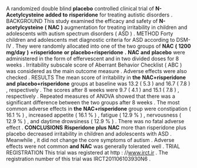 A randomized double blind **placebo** controlled clinical trial of **N-Acetylcysteine** **added** **to** **risperidone** for treating autistic disorders . BACKGROUND This study examined the efficacy and safety of **N-acetylcysteine** **(** **NAC** **)** augmentation for treating irritability in children and adolescents with autism spectrum disorders ( ASD ) . METHOD Forty children and adolescents met diagnostic criteria for ASD according to DSM-IV . They were randomly allocated into one of the two groups of **NAC** **(** **1200** **mg/day** **)** **+risperidone** **or** **placebo+risperidone** **.** **NAC** **and** **placebo** were administered in the form of effervescent and in two divided doses for 8 weeks . Irritability subscale score of Aberrant Behavior Checklist ( ABC ) was considered as the main outcome measure . Adverse effects were also checked . RESULTS The mean score of irritability in **the** **NAC+risperidone** **and** **placebo+risperidone** groups at baseline was 13.2 ( 5.3 ) and 16.7 ( 7.8 ) , respectively . The scores after 8 weeks were 9.7 ( 4.1 ) and 15.1 ( 7.8 ) , respectively . Repeated measures of ANOVA showed that there was a significant difference between the two groups after 8 weeks . The most common adverse effects in **the** **NAC+risperidone** group were constipation ( 16.1 % ) , increased appetite ( 16.1 % ) , fatigue ( 12.9 % ) , nervousness ( 12.9 % ) , and daytime drowsiness ( 12.9 % ) . There was no fatal adverse effect . **CONCLUSIONS** **Risperidone** **plus** **NAC** more than risperidone plus placebo decreased irritability in children and adolescents with ASD . Meanwhile , it did not change the core symptoms of autism . Adverse effects were not common **and** **NAC** was generally tolerated well . TRIAL REGISTRATION This trial was registered at http : //www.irct.ir . The registration number of this trial was IRCT201106103930N6 . 